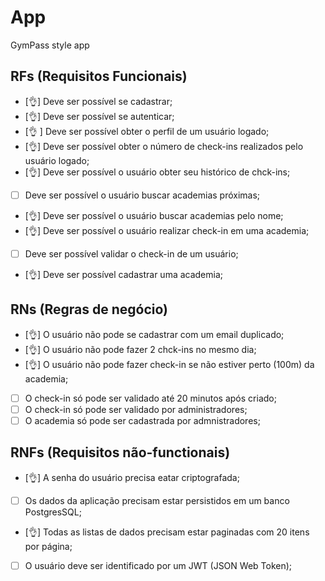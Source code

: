 # App

GymPass style app

## RFs (Requisitos Funcionais)

- [👌] Deve ser possível se cadastrar;
- [👌] Deve ser possível se autenticar;
- [👌 ] Deve ser possível obter o perfil de um usuário logado;
- [👌] Deve ser possível obter o número de check-ins realizados pelo usuário logado;
- [👌] Deve ser possível o usuário obter seu histórico de chck-ins;
- [ ] Deve ser possível o usuário buscar academias próximas;
- [👌] Deve ser possível o usuário buscar academias pelo nome; 
- [👌] Deve ser possível o usuário realizar check-in em uma academia;
- [ ] Deve ser possível validar o check-in de um usuário;
- [👌] Deve ser possível cadastrar uma academia;

## RNs (Regras de negócio)

- [👌] O usuário não pode se cadastrar com um email duplicado;
- [👌] O usuário não pode fazer 2 chck-ins no mesmo dia;
- [👌] O usuário não pode fazer check-in se não estiver perto (100m) da academia;
- [ ] O check-in só pode ser validado até 20 minutos após criado;
- [ ] O check-in só pode ser validado por administradores; 
- [ ] O academia só pode ser cadastrada por admnistradores; 

## RNFs (Requisitos não-functionais)

- [👌]  A senha do usuário precisa eatar criptografada;
- [ ]  Os dados da aplicação precisam estar persistidos em um banco PostgresSQL; 
- [👌]  Todas as listas de dados precisam estar paginadas com 20 itens por página;  
- [ ]  O usuário deve ser identificado por um JWT (JSON Web Token);

